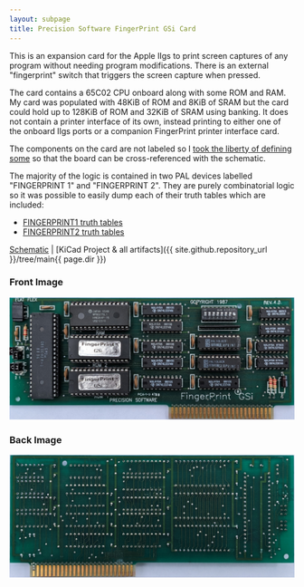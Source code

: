 ```yaml
---
layout: subpage
title: Precision Software FingerPrint GSi Card
---
```

This is an expansion card for the Apple IIgs to print screen captures of any program without needing
program modifications. There is an external "fingerprint" switch that triggers the screen capture
when pressed.

The card contains a 65C02 CPU onboard along with some ROM and RAM.  My card was populated with 48KiB
of ROM and 8KiB of SRAM but the card could hold up to 128KiB of ROM and 32KiB of SRAM using banking.
It does not contain a printer interface of its own, instead printing to either one of the onboard IIgs
ports or a companion FingerPrint printer interface card.

The components on the card are not labeled so I [took the liberty of defining some](front_annotated.jpg)
so that the board can be cross-referenced with the schematic.

The majority of the logic is contained in two PAL devices labelled "FINGERPRINT 1" and "FINGERPRINT 2".
They are purely combinatorial logic so it was possible to easily dump each of their truth tables which
are included:
 * [FINGERPRINT1 truth tables](PAL10L8_FINGERPRINT1_U11_tables.md)
 * [FINGERPRINT2 truth tables](PAL10L8_FINGERPRINT2_U10_tables.md)

[Schematic](Schematic.pdf) | [KiCad Project & all artifacts]({{ site.github.repository_url }}/tree/main{{ page.dir }})


### Front Image

![front](front.jpg)

### Back Image

![back](back.jpg)
